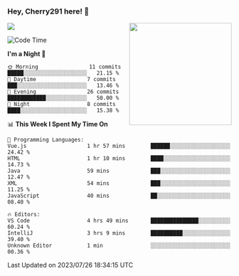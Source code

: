### Hey, Cherry291 here! 👋

![](https://metrics.lecoq.io/cherry291?template=classic&config.timezone=Asia%2FShanghai)
<img align='right' src="https://media.giphy.com/media/M9gbBd9nbDrOTu1Mqx/giphy.gif" width="230">
<!-- ![](https://github-readme-stats-ouuan.vercel.app/api?username=cherry291&theme=dark&show_icons=true) -->

<!--START_SECTION:waka-->
![Code Time](http://img.shields.io/badge/Code%20Time-80%20hrs%2049%20mins-blue)

**I'm a Night 🦉** 

```text
🌞 Morning                11 commits          █████░░░░░░░░░░░░░░░░░░░░   21.15 % 
🌆 Daytime                7 commits           ███░░░░░░░░░░░░░░░░░░░░░░   13.46 % 
🌃 Evening                26 commits          ████████████░░░░░░░░░░░░░   50.00 % 
🌙 Night                  8 commits           ████░░░░░░░░░░░░░░░░░░░░░   15.38 % 
```


📊 **This Week I Spent My Time On** 

```text
💬 Programming Languages: 
Vue.js                   1 hr 57 mins        ██████░░░░░░░░░░░░░░░░░░░   24.42 % 
HTML                     1 hr 10 mins        ████░░░░░░░░░░░░░░░░░░░░░   14.73 % 
Java                     59 mins             ███░░░░░░░░░░░░░░░░░░░░░░   12.47 % 
XML                      54 mins             ███░░░░░░░░░░░░░░░░░░░░░░   11.25 % 
JavaScript               40 mins             ██░░░░░░░░░░░░░░░░░░░░░░░   08.40 % 

🔥 Editors: 
VS Code                  4 hrs 49 mins       ███████████████░░░░░░░░░░   60.24 % 
IntelliJ                 3 hrs 9 mins        ██████████░░░░░░░░░░░░░░░   39.40 % 
Unknown Editor           1 min               ░░░░░░░░░░░░░░░░░░░░░░░░░   00.36 % 
```


 Last Updated on 2023/07/26 18:34:15 UTC
<!--END_SECTION:waka-->

<!--
**Cherry291/cherry291** is a ✨ _special_ ✨ repository because its `README.md` (this file) appears on your GitHub profile.

Here are some ideas to get you started:

- 🔭 I’m currently working on ...
- 🌱 I’m currently learning ...
- 👯 I’m looking to collaborate on ...
- 🤔 I’m looking for help with ...
- 💬 Ask me about ...
- 📫 How to reach me: ...
- 😄 Pronouns: ...
- ⚡ Fun fact: ...
-->

